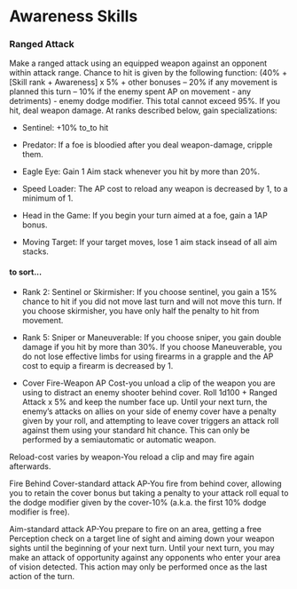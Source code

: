 # Awareness Skills

### Ranged Attack

Make a ranged attack using an equipped weapon against an opponent within attack range. Chance to hit is given by the following function: (40% + [Skill rank + Awareness] x 5% + other bonuses – 20% if any movement is planned this turn – 10% if the enemy spent AP on movement - any detriments) - enemy dodge modifier. This total cannot exceed 95%. If you hit, deal weapon damage. At ranks described below, gain specializations:

* Sentinel: +10% to_to hit 

* Predator: If a foe is bloodied after you deal weapon-damage, cripple them.

* Eagle Eye: Gain 1 Aim stack whenever you hit by more than 20%.

* Speed Loader: The AP cost to reload any weapon is decreased by 1, to a minimum of 1.

* Head in the Game: If you begin your turn aimed at a foe, gain a 1AP bonus.

* Moving Target: If your target moves, lose 1 aim stack insead of all aim stacks.

#### to sort...
* Rank 2: Sentinel or Skirmisher: If you choose sentinel, you gain a 15% chance to hit if you did not move last turn and will not move this turn. If you choose skirmisher, you have only half the penalty to hit from movement.

* Rank 5: Sniper or Maneuverable: If you choose sniper, you gain double damage if you hit by more than 30%. If you choose Maneuverable, you do not lose effective limbs for using firearms in a grapple and the AP cost to equip a firearm is decreased by 1.

* Cover Fire-Weapon AP Cost-you unload a clip of the weapon you are using to distract an enemy shooter behind cover. Roll 1d100 + Ranged Attack x 5% and keep the number face up. Until your next turn, the enemy’s attacks on allies on your side of enemy cover have a penalty given by your roll, and attempting to leave cover triggers an attack roll against them using your standard hit chance. This can only be performed by a semiautomatic or automatic weapon.

Reload-cost varies by weapon-You reload a clip and may fire again afterwards.

Fire Behind Cover-standard attack AP-You fire from behind cover, allowing you to retain the cover bonus but taking a penalty to your attack roll equal to the dodge modifier given by the cover-10% (a.k.a. the first 10% dodge modifier is free).

Aim-standard attack AP-You prepare to fire on an area, getting a free Perception check on a target line of sight and aiming down your weapon sights until the beginning of your next turn. Until your next turn, you may make an attack of opportunity against any opponents who enter your area of vision detected. This action may only be performed once as the last action of the turn.
